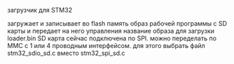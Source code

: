 загрузчик для STM32

загружает и записывает во flash память образ рабочей программы с SD карты
и передает на него управления
название образа для загрузки loader.bin
SD карта сейчас подключена по SPI. можно переделать по MMC с 1 или 4 проводным интерфейсом.
для этого выбрать файл stm32_sdio_sd.c вместо stm32_spi_sd.c  
